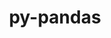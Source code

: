 ---
title: "py-pandas"
layout: cache
categories: [package, develop-2023-08-13]
meta: {"versions": ["1.5.3", "2.0.3"], "compilers": ["gcc@=11.1.0", "gcc@=11.3.0", "gcc@=7.5.0"], "oss": ["ubuntu18.04", "ubuntu20.04", "ubuntu22.04"], "platforms": ["linux"], "targets": ["ppc64le", "x86_64_v3"], "stacks": ["data-vis-sdk", "e4s", "e4s-power", "ml-linux-x86_64-cpu", "ml-linux-x86_64-cuda", "ml-linux-x86_64-rocm", "radiuss", "root"], "num_specs": 13, "num_specs_by_stack": {"radiuss": 1, "root": 13, "e4s-power": 2, "data-vis-sdk": 2, "e4s": 4, "ml-linux-x86_64-rocm": 2, "ml-linux-x86_64-cpu": 2, "ml-linux-x86_64-cuda": 2}}
spec_details: [{"hash": "6vlx2ajb5lw7enhgyd5ccju3pe3hle37", "compiler": "gcc@=7.5.0", "versions": ["1.5.3"], "os": "ubuntu18.04", "platform": "linux", "target": "x86_64_v3", "variants": ["build_system=python_pip"], "stacks": ["radiuss", "root"], "size": "-", "tarball": "https://binaries.spack.io/releases/develop-2023-08-13/build_cache/linux-ubuntu18.04-x86_64_v3/gcc-7.5.0/py-pandas-1.5.3/linux-ubuntu18.04-x86_64_v3-gcc-7.5.0-py-pandas-1.5.3-6vlx2ajb5lw7enhgyd5ccju3pe3hle37.spack"}, {"hash": "kp2dgouydp5lfpexc5kgyds5hdi77q6j", "compiler": "gcc@=11.1.0", "versions": ["1.5.3"], "os": "ubuntu20.04", "platform": "linux", "target": "ppc64le", "variants": ["build_system=python_pip"], "stacks": ["e4s-power", "root"], "size": "-", "tarball": "https://binaries.spack.io/releases/develop-2023-08-13/build_cache/linux-ubuntu20.04-ppc64le/gcc-11.1.0/py-pandas-1.5.3/linux-ubuntu20.04-ppc64le-gcc-11.1.0-py-pandas-1.5.3-kp2dgouydp5lfpexc5kgyds5hdi77q6j.spack"}, {"hash": "g3g3bkll5ibl4uxoxzlyasz6g46dn3kh", "compiler": "gcc@=11.1.0", "versions": ["1.5.3"], "os": "ubuntu20.04", "platform": "linux", "target": "ppc64le", "variants": ["build_system=python_pip"], "stacks": ["e4s-power", "root"], "size": "-", "tarball": "https://binaries.spack.io/releases/develop-2023-08-13/build_cache/linux-ubuntu20.04-ppc64le/gcc-11.1.0/py-pandas-1.5.3/linux-ubuntu20.04-ppc64le-gcc-11.1.0-py-pandas-1.5.3-g3g3bkll5ibl4uxoxzlyasz6g46dn3kh.spack"}, {"hash": "6cful67uk5q2obgewdxinmv5favbmgwo", "compiler": "gcc@=11.1.0", "versions": ["2.0.3"], "os": "ubuntu20.04", "platform": "linux", "target": "x86_64_v3", "variants": ["build_system=python_pip"], "stacks": ["root", "data-vis-sdk"], "size": "-", "tarball": "https://binaries.spack.io/releases/develop-2023-08-13/build_cache/linux-ubuntu20.04-x86_64_v3/gcc-11.1.0/py-pandas-2.0.3/linux-ubuntu20.04-x86_64_v3-gcc-11.1.0-py-pandas-2.0.3-6cful67uk5q2obgewdxinmv5favbmgwo.spack"}, {"hash": "y6hun4yiwga2aidporjherpxjt6drtk3", "compiler": "gcc@=11.1.0", "versions": ["1.5.3"], "os": "ubuntu20.04", "platform": "linux", "target": "x86_64_v3", "variants": ["build_system=python_pip"], "stacks": ["root", "e4s"], "size": "-", "tarball": "https://binaries.spack.io/releases/develop-2023-08-13/build_cache/linux-ubuntu20.04-x86_64_v3/gcc-11.1.0/py-pandas-1.5.3/linux-ubuntu20.04-x86_64_v3-gcc-11.1.0-py-pandas-1.5.3-y6hun4yiwga2aidporjherpxjt6drtk3.spack"}, {"hash": "aruapz5oucqcux2ls6zqo3dicd7bjepd", "compiler": "gcc@=11.1.0", "versions": ["2.0.3"], "os": "ubuntu20.04", "platform": "linux", "target": "x86_64_v3", "variants": ["build_system=python_pip"], "stacks": ["root", "e4s"], "size": "-", "tarball": "https://binaries.spack.io/releases/develop-2023-08-13/build_cache/linux-ubuntu20.04-x86_64_v3/gcc-11.1.0/py-pandas-2.0.3/linux-ubuntu20.04-x86_64_v3-gcc-11.1.0-py-pandas-2.0.3-aruapz5oucqcux2ls6zqo3dicd7bjepd.spack"}, {"hash": "ymzyawexecko7z5x6bqwam4vntu6d65j", "compiler": "gcc@=11.1.0", "versions": ["2.0.3"], "os": "ubuntu20.04", "platform": "linux", "target": "x86_64_v3", "variants": ["build_system=python_pip"], "stacks": ["root", "e4s"], "size": "-", "tarball": "https://binaries.spack.io/releases/develop-2023-08-13/build_cache/linux-ubuntu20.04-x86_64_v3/gcc-11.1.0/py-pandas-2.0.3/linux-ubuntu20.04-x86_64_v3-gcc-11.1.0-py-pandas-2.0.3-ymzyawexecko7z5x6bqwam4vntu6d65j.spack"}, {"hash": "4vh56qca5zdhxxv7jptgofpp5ttybc3b", "compiler": "gcc@=11.1.0", "versions": ["1.5.3"], "os": "ubuntu20.04", "platform": "linux", "target": "x86_64_v3", "variants": ["build_system=python_pip"], "stacks": ["root", "e4s"], "size": "-", "tarball": "https://binaries.spack.io/releases/develop-2023-08-13/build_cache/linux-ubuntu20.04-x86_64_v3/gcc-11.1.0/py-pandas-1.5.3/linux-ubuntu20.04-x86_64_v3-gcc-11.1.0-py-pandas-1.5.3-4vh56qca5zdhxxv7jptgofpp5ttybc3b.spack"}, {"hash": "p4edkwf63qhgyvzwvpa5v2lnvswhjq7e", "compiler": "gcc@=11.1.0", "versions": ["2.0.3"], "os": "ubuntu20.04", "platform": "linux", "target": "x86_64_v3", "variants": ["build_system=python_pip"], "stacks": ["root", "data-vis-sdk"], "size": "-", "tarball": "https://binaries.spack.io/releases/develop-2023-08-13/build_cache/linux-ubuntu20.04-x86_64_v3/gcc-11.1.0/py-pandas-2.0.3/linux-ubuntu20.04-x86_64_v3-gcc-11.1.0-py-pandas-2.0.3-p4edkwf63qhgyvzwvpa5v2lnvswhjq7e.spack"}, {"hash": "t7nud74ylxf542jt77jl227rat5x6xqf", "compiler": "gcc@=11.3.0", "versions": ["2.0.3"], "os": "ubuntu22.04", "platform": "linux", "target": "x86_64_v3", "variants": ["build_system=python_pip"], "stacks": ["root", "ml-linux-x86_64-rocm", "ml-linux-x86_64-cpu"], "size": "-", "tarball": "https://binaries.spack.io/releases/develop-2023-08-13/build_cache/linux-ubuntu22.04-x86_64_v3/gcc-11.3.0/py-pandas-2.0.3/linux-ubuntu22.04-x86_64_v3-gcc-11.3.0-py-pandas-2.0.3-t7nud74ylxf542jt77jl227rat5x6xqf.spack"}, {"hash": "33vngv7clegdaxu34k2cs5wsqu6oh5xj", "compiler": "gcc@=11.3.0", "versions": ["2.0.3"], "os": "ubuntu22.04", "platform": "linux", "target": "x86_64_v3", "variants": ["build_system=python_pip"], "stacks": ["root", "ml-linux-x86_64-cuda"], "size": "-", "tarball": "https://binaries.spack.io/releases/develop-2023-08-13/build_cache/linux-ubuntu22.04-x86_64_v3/gcc-11.3.0/py-pandas-2.0.3/linux-ubuntu22.04-x86_64_v3-gcc-11.3.0-py-pandas-2.0.3-33vngv7clegdaxu34k2cs5wsqu6oh5xj.spack"}, {"hash": "mkcuhznwmwu6ewe6xtnmy4et4qgle4uw", "compiler": "gcc@=11.3.0", "versions": ["2.0.3"], "os": "ubuntu22.04", "platform": "linux", "target": "x86_64_v3", "variants": ["build_system=python_pip"], "stacks": ["root", "ml-linux-x86_64-cuda"], "size": "-", "tarball": "https://binaries.spack.io/releases/develop-2023-08-13/build_cache/linux-ubuntu22.04-x86_64_v3/gcc-11.3.0/py-pandas-2.0.3/linux-ubuntu22.04-x86_64_v3-gcc-11.3.0-py-pandas-2.0.3-mkcuhznwmwu6ewe6xtnmy4et4qgle4uw.spack"}, {"hash": "5zntpl4prnffbvdanuwxrn6xyyuyvjzk", "compiler": "gcc@=11.3.0", "versions": ["2.0.3"], "os": "ubuntu22.04", "platform": "linux", "target": "x86_64_v3", "variants": ["build_system=python_pip"], "stacks": ["root", "ml-linux-x86_64-rocm", "ml-linux-x86_64-cpu"], "size": "-", "tarball": "https://binaries.spack.io/releases/develop-2023-08-13/build_cache/linux-ubuntu22.04-x86_64_v3/gcc-11.3.0/py-pandas-2.0.3/linux-ubuntu22.04-x86_64_v3-gcc-11.3.0-py-pandas-2.0.3-5zntpl4prnffbvdanuwxrn6xyyuyvjzk.spack"}]
---